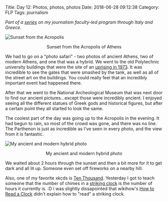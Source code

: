 Title: Day 12: Photos, photos, photos
Date: 2018-06-28 09:12:38
Category: FLP
Tags: journalism

_Part of a [series](https://blog.legoktm.com/category/flp.html) on my journalism
 faculty-led program through Italy and Greece._

![Sunset from the Acropolis]({static}/images/sunset_acropolis.jpg)
<center>Sunset from the Acropolis of Athens</center>

We had to go on a "photo safari" - two photos of ancient Athens, two of modern Athens, and one that was a hybrid. We went to the old Polytechnic university buildings that were the site of an [uprising in 1973](https://en.wikipedia.org/wiki/Athens_Polytechnic_uprising). It was incredible to see the gates that were smashed by the tank, as well as all of the street art on the buildings. You could really feel that an incredibly important event had happened there.

After that we went to the National Archeological Museum that was next door to find our ancient pictures...except those were incredibly ancient. I enjoyed seeing all the different statues of Greek gods and historical figures, but after a certain point they all started to look the same.

The coolest part of the day was going up to the Acropolis in the evening. It had begun to rain, so most of the crowd was gone, and there was no line. The Parthenon is just as incredible as I've seen in every photo, and the view from it is fantastic.

![My ancient and modern hybrid photo]({static}/images/ancient_modern_acropolis.jpg)
<center>My ancient and modern hybrid photo</center>

We waited about 2 hours through the sunset and then a bit more for it to get dark and all lit up. Someone even set off fireworks on a nearby hill.

Also, one of my favorite xkcds is [Ten Thousand](https://www.xkcd.com/1053/). Yesterday I got to teach someone that the number of chimes in a [striking clock](https://en.wikipedia.org/wiki/Striking_clock) is the number of hours it currently is. :D I was slightly dissapointed that wikihow's [How to Read a Clock](https://www.wikihow.com/Read-a-Clock) didn't explain how to "read" a striking clock.

